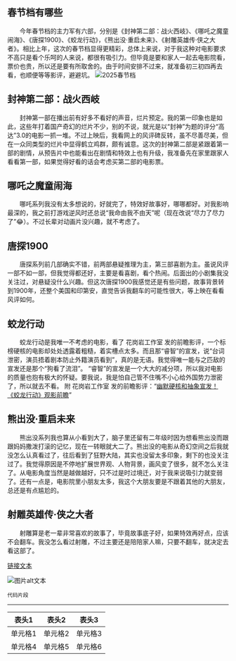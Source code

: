 <div style="display:none;" class="author">
{
    "id":"1",
    "title": "2025春节档",
    "date" : "2025-01-28",
    "description": "分析一下今年春节档电影",
    "tag" : ["生活"]
}
</div>



## 春节档有哪些
&emsp;&emsp;今年春节档的主力军有六部，分别是《封神第二部：战火西岐》、《哪吒之魔童闹海》、《唐探1900》、《蛟龙行动》，《熊出没·重启未来》、《射雕英雄传·侠之大者》。相比上年，这次的春节档显得更精彩，总体上来说，对于我这种对电影要求不高只是看个乐呵的人来说，都很有吸引力。但毕竟是要和家人一起去电影院看，票价也贵，所以还是要有所取舍的。由于时间安排不过来，就准备初三初四再去看，也顺便等等影评，避避坑。
![2025春节档](https://p3.img.cctvpic.com/photoworkspace/contentimg/2025/01/22/2025012219242791250.jpg)

## 封神第二部：战火西岐
&emsp;&emsp;封神第一部在播出前有好多不看好的声音，烂片预定。我的第一印象也是如此，这些年打着国产奇幻的烂片不少，别的不说，就光是以“封神”为题的评分“高达”3.0的电影一抓一堆。不过上映后，我看网上的风评碑反转，虽不尽善尽美，但在一众同类型的烂片中显得鹤立鸡群，颇有诚意。这次的封神第二部是紧跟着第一部的剧情，从预告片中也能看出在剧情和特效上也有升级，我准备先在家里跟家人看看第一部，如果觉得好看的话会考虑买第二部的电影票。

## 哪吒之魔童闹海
&emsp;&emsp;哪吒系列我没有太多想说的，好就完了，特效好故事好，哪哪都好。对我影响最深的，我之前打游戏逆风时还总说“我命由我不由天”呢（现在改说“尽力了尽力了”😂）。不过长辈对动画片没兴趣，就不考虑了。

## 唐探1900
&emsp;&emsp;唐探系列前几部确实不错，前两部悬疑推理为主，第三部喜剧为主。虽说风评一部不如一部，但我觉得都还好，主要是看喜剧，看个热闹。后面出的小剧集我没关注过，对悬疑没什么兴趣。但这次唐探1900我感觉还是有些问题，故事背景转到1900年，还整个美国和印第安，直觉告诉我翻车的可能性很大，等上映在看看风评如何。

## 蛟龙行动
&emsp;&emsp;蛟龙行动是我唯一不考虑的电影，看了 花岗岩工作室 发的前瞻影评，一个标榜硬核的电影却处处透露着粗糙，着实槽点太多。而且那“睿智”的宣发，说“台词泄密，演员捂着剧本防止外籍演员看到”，真的是无语。我觉得唯一能与之匹敌的宣发还是那个“狗看了流泪”。 “睿智”的宣发是一个大大的减分项，所以我对电影的质量也抱有极大的怀疑。要我说，我是怕自己管不住嘴不小心给外国势力泄密了，所以就去不看。
附 花岗岩工作室 发的前瞻影评：“<a href="https://www.bilibili.com/video/BV1Eff9YuEEF/">幽默硬核和抽象宣发！《蛟龙行动》观影前瞻</a>”

## 熊出没·重启未来
&emsp;&emsp;熊出没系列我也算从小看到大了，脑子里还留有二年级时因为想看熊出没而跟跟妈妈撒泼打滚的记忆，现在一转眼就大二了。熊出没的电影从奇幻空间之后我就没怎么认真看过了，往后看到了狂野大陆，其实也没留太多印象，剩下的也没关注过了。我觉得原因是不停地扩展世界观、人物背景，画风变了很多，就不怎么关注了。从电影角度当然是越做越好，只不过是时过境迁，对于我来说吸引力就变弱了。还有一点是，电影院里小朋友太多，我这个大朋友要是不跟着其他的大朋友，总还是有点尴尬的。

## 射雕英雄传·侠之大者
&emsp;&emsp;射雕算是老一辈非常喜欢的故事了，毕竟故事底子好，如果特效再好点，应该不会翻车。我没怎么看过射雕，不过主要还是陪陪家人嘛，只要不翻车，就决定去看这部了。


[链接文本](https://example.com)

![图片alt文本](https://example.com/image.jpg)

`代码片段`

---

| 表头1 | 表头2 | 表头3 |
| --- | --- | --- |
| 单元格1 | 单元格2 | 单元格3 |
| 单元格4 | 单元格5 | 单元格6 |